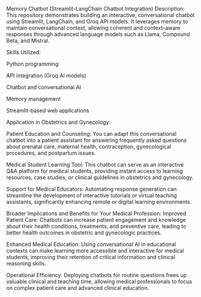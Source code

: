 Memory Chatbot (Streamlit-LangChain Chatbot Integration)
Description:
This repository demonstrates building an interactive, conversational chatbot using Streamlit, LangChain, and Groq API models. It leverages memory to maintain conversational context, allowing coherent and context-aware responses through advanced language models such as Llama, Compound Beta, and Mistral.

Skills Utilized:

Python programming

API integration (Groq AI models)

Chatbot and conversational AI

Memory management

Streamlit-based web applications

Application in Obstetrics and Gynecology:

Patient Education and Counseling:
You can adapt this conversational chatbot into a patient assistant for answering frequently asked questions about prenatal care, maternal health, contraception, gynecological procedures, and postpartum issues.

Medical Student Learning Tool:
This chatbot can serve as an interactive Q&A platform for medical students, providing instant access to learning resources, case studies, or clinical guidelines in obstetrics and gynecology.

Support for Medical Educators:
Automating response generation can streamline the development of interactive tutorials or virtual teaching assistants, significantly enhancing remote or digital learning environments.

Broader Implications and Benefits for Your Medical Profession:
Improved Patient Care:
Chatbots can increase patient engagement and knowledge about their health conditions, treatments, and preventive care, leading to better health outcomes in obstetric and gynecologic practices.

Enhanced Medical Education:
Using conversational AI in educational contexts can make learning more accessible and interactive for medical students, improving their retention of critical information and clinical reasoning skills.

Operational Efficiency:
Deploying chatbots for routine questions frees up valuable clinical and teaching time, allowing medical professionals to focus on complex patient care and advanced clinical education.


